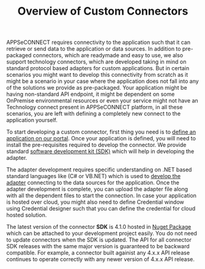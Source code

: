 ﻿---
title: "Overview of Custom Connectors"
toc: true
tag: developers
category: "Connectors"
menus: 
    Connectors:
        title: "Custom"
        weight: 6
        icon: fa fa-file-word-o
        identifier: customconnector
---
APPSeCONNECT requires connectivity to the application such that it can retrieve or send data to the application or data sources. In addition to pre-packaged connectors, which are readymade and easy to use, we also support 
technology connectors, which are developed taking in mind on standard protocol based adapters for custom applications. But in certain scenarios you might want to develop this connectivity 
from scratch as it might be a scenario in your case where the application does not fall into any of the solutions we provide as pre-packaged. Your application might be having 
non-standard API endpoint, it might be dependent on some OnPremise environmental resources or even your service might not have 
an Technology connect present in APPSeCONNECT platform, in all these scenarios, you are left with defining a completely new connect to the application
yourself. 

To start developing a custom connector, first thing you need is to [define an application on our portal](/getting-started/). Once your application is defined, you will need to install the pre-requisites required
to develop the connector. We provide standard [software development kit (SDK)](http://isdn.appseconnect.com/) which will help in developing the adapter.

The adapter development requires specific understanding on .NET based standard languages like (C# or VB.NET) which is used to 
[develop the adapter](/sdk/overview-adapters/) connecting to the data sources for the application. Once the adapter development is complete, you can upload the adapter file 
along with all the dependent files to start the connection. In case your application is hosted over cloud, you might also need to 
define Credential window using Credential designer such that you can define the credential for cloud hosted solution.

The latest version of the connector **SDK** is 4.1.0 hosted in [Nuget Package](https://www.nuget.org/packages/APPSeCONNECT/) which can be attached to your development project easily. You do not need to update
connectors when the SDK is updated. The API for all connector SDK releases with the same major version is guaranteed to be 
backward compatible. For example, a connector built againist any 4.x.x API release continues to operate correctly with any newer version
of 4.x.x API release. 
